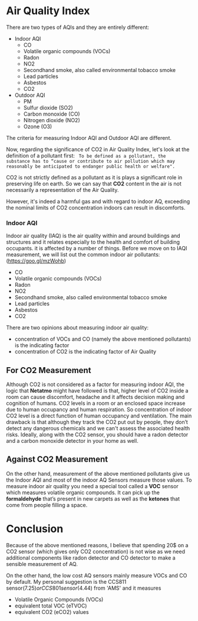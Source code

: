 # Air Quality Index

There are two types of AQIs and they are entirely different:
 - Indoor AQI
   - CO
   - Volatile organic compounds (VOCs)
   - Radon
   - NO2
   - Secondhand smoke, also called environmental tobacco smoke
   - Lead particles
   - Asbestos
   - CO2
 - Outdoor AQI
   - PM
   - Sulfur dioxide (SO2)
   - Carbon monoxide (CO)
   - Nitrogen dioxide (NO2)
   - Ozone (O3)

The criteria for measuring Indoor AQI and Outdoor AQI are different.

Now, regarding the significance of CO2 in Air Quality Index, let's look at the definition of a pollutant first:
``` To be defined as a pollutant, the substance has to “cause or contribute to air pollution which may reasonably be anticipated to endanger public health or welfare".```

CO2 is not strictly defined as a pollutant as it is plays a significant role in preserving life on earth. So we can say that **CO2** content in the air is not necessarily a representation of the Air Quality.

However, it's indeed a harmful gas and with regard to indoor AQ, exceeding the nominal limits of CO2 concentration indoors can result in discomforts.

### Indoor AQI
 Indoor air quality (IAQ) is the air quality within and around buildings and structures and  it relates especially to the health and comfort of building occupants. it is affected by a number of things. Before we move on to IAQI measurement, we will list out the common indoor air pollutants: (https://goo.gl/mzWohb)
  - CO
  - Volatile organic compounds (VOCs)
  - Radon
  - NO2
  - Secondhand smoke, also called environmental tobacco smoke
  - Lead particles
  - Asbestos
  - CO2

 There are two opinions about measuring indoor air quality:
 - concentration of VOCs and CO (namely the above mentioned pollutants) is the indicating factor
 - concentration of CO2 is the indicating factor of Air Quality

## For CO2 Measurement
Although CO2 is not considered as a factor for measuring indoor AQI, the logic that **Netatmo** might have followed is that, higher level of CO2 inside a room can cause discomfort, headache and it affects decision making and cognition of humans. CO2 levels in a room or an enclosed space increase due to human occupancy and human respiration. So concentration of indoor CO2 level is a direct function of human occupancy and ventilation. The main drawback is that although they track the CO2 put out by people, they don’t detect any dangerous chemicals and we can't assess the associated health risks. Ideally, along with the CO2 sensor, you should have a radon detector and a carbon monoxide detector in your home as well.

## Against CO2 Measurement
On the other hand, measurement of the above mentioned pollutants give us the Indoor AQI and most of the indoor AQ Sensors measure those values. To measure indoor air quality you need a special tool called a **VOC** sensor which measures volatile organic compounds. It can pick up the **formaldehyde** that’s present in new carpets as well as the **ketones** that come from people filling a space.

# Conclusion
Because of the above mentioned reasons, I believe that spending 20$ on a CO2 sensor (which gives only CO2 concentration) is not wise as we need additional components like radon detector and CO detector to make a sensible measurement of AQ.

On the other hand, the low cost AQ sensors mainly measure VOCs and CO by default. My personal suggestion is the CCS811 sensor($7.25) or CCS801 sensor ($4.44) from 'AMS' and it measures
- Volatile Organic Compounds (VOCs)
- equivalent total VOC (eTVOC)
- equivalent CO2 (eCO2) values
